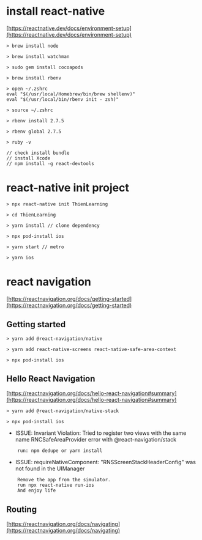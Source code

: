 <!-- ================================================================================ -->

# install react-native

[https://reactnative.dev/docs/environment-setup](https://reactnative.dev/docs/environment-setup)

```
> brew install node

> brew install watchman

> sudo gem install cocoapods

> brew install rbenv

> open ~/.zshrc
eval "$(/usr/local/Homebrew/bin/brew shellenv)"
eval "$(/usr/local/bin/rbenv init - zsh)"

> source ~/.zshrc

> rbenv install 2.7.5

> rbenv global 2.7.5

> ruby -v

// check install bundle
// install Xcode
// npm install -g react-devtools
```

<!-- -------------------------------------------------------------------------------- -->

# react-native init project
```
> npx react-native init ThienLearning

> cd ThienLearning

> yarn install // clone dependency

> npx pod-install ios

> yarn start // metro

> yarn ios

```

<!-- ================================================================================ -->

# react navigation

[https://reactnavigation.org/docs/getting-started](https://reactnavigation.org/docs/getting-started)

## Getting started

```
> yarn add @react-navigation/native

> yarn add react-native-screens react-native-safe-area-context

> npx pod-install ios
```

<!-- -------------------------------------------------------------------------------- -->

## Hello React Navigation

[https://reactnavigation.org/docs/hello-react-navigation#summary](https://reactnavigation.org/docs/hello-react-navigation#summary)

```
> yarn add @react-navigation/native-stack

> npx pod-install ios
```

* ISSUE: Invariant Violation: Tried to register two views with the same name RNCSafeAreaProvider error with @react-navigation/stack
```
    run: npm dedupe or yarn install
```

* ISSUE: requireNativeComponent: "RNSScreenStackHeaderConfig" was not found in the UIManager
```
    Remove the app from the simulator.
    run npx react-native run-ios
    And enjoy life
```

<!-- -------------------------------------------------------------------------------- -->

## Routing

[https://reactnavigation.org/docs/navigating](https://reactnavigation.org/docs/navigating)

<!-- -------------------------------------------------------------------------------- -->